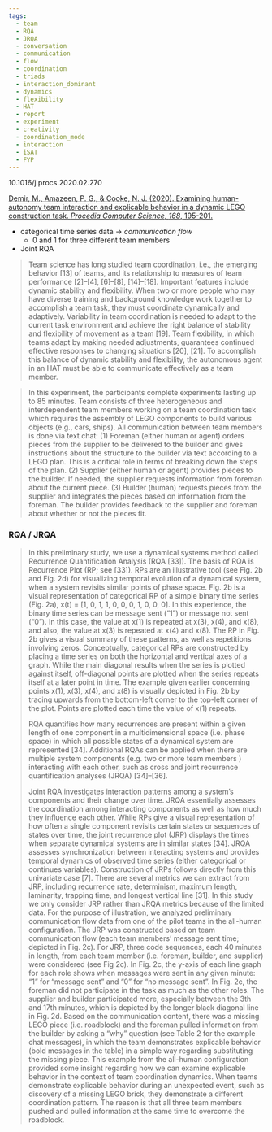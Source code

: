 ```yaml
---
tags:
  - team
  - RQA
  - JRQA
  - conversation
  - communication
  - flow
  - coordination
  - triads
  - interaction_dominant
  - dynamics
  - flexibility
  - HAT
  - report
  - experiment
  - creativity
  - coordination_mode
  - interaction
  - iSAT
  - FYP
---
```

10.1016/j.procs.2020.02.270

[Demir, M., Amazeen, P. G., & Cooke, N. J. (2020). Examining human-autonomy team interaction and explicable behavior in a dynamic LEGO construction task. _Procedia Computer Science_, _168_, 195-201.](https://pdf.sciencedirectassets.com/280203/1-s2.0-S1877050920X0007X/1-s2.0-S1877050920304099/main.pdf?X-Amz-Security-Token=IQoJb3JpZ2luX2VjECwaCXVzLWVhc3QtMSJGMEQCIAqcPycBQaKeOk2%2B0Kyij63q8syPAjMUpV2UjIt0yIiGAiAqb%2BuYqr0HsXzqSv1w%2BR8csWNL7sIat2FIorjvwl%2FJFSq8BQiV%2F%2F%2F%2F%2F%2F%2F%2F%2F%2F8BEAUaDDA1OTAwMzU0Njg2NSIMzpgzj2itg1XNv7kQKpAFJAHB2u73dYkRsIJ2AkTTrimPTzBPLNPX3WXsmvXwaqB4hbMgpKWNGMXEC5JMlAT%2BgNN9xjBH%2F%2B7Qv7Y0qn9UHczxWXRNzvlG%2BetE2Ef0QlJAHXoEU7cyyZEr%2FFABTkMh1BdVF7d9HDOwsZNUgzpQ8fhkBmWPiURZVcPmZOBgiJ0Yv5Qrwz%2BUGiushhDIbfpF%2BU74Ha%2BFBy53lCtFgorxC7xso2cz%2Fx00liM9U1LnCBr617LKgNgv%2Bj7q6eTLQv%2BOzDTjZuR%2BpIqlOaYyXGYLf2Fu%2BRYYmYfxt6okaP2BuX%2B6ZVqFISF9K3wSvcZvrGAVlcmmQOjhW7%2FkbuGlO1JqXh9ipMy8%2BRZF4m5N1hX%2BkO13c%2FSBlCLybQtPU8%2FclGlMndZUK2kRx4w3Hyhm%2Bf0BuUubUunnxtJ8ElXST%2Fmi2qeAwc2mh3TyYwFjkByIfg3MfDU81gR%2BTBoN%2FosabgBc7rg1Vb9ItzCPGrYnD98zazQG3unATn5GcUKbC7B4QXSjVvGRFAHp2nuaCsAlqOxVNw%2FagyoD1nQuCf9LPxYpP%2BUgcBiIs1XuqxfsV71Eg3I49olt%2BmWVfxej4PXMBp1%2Fmvta56Nh0JhsMfEdC%2B0Fx5ftpJuvqqY3KmEOZQOFZ9JWGLUy%2B9GOMQpMVHmhqg52s%2FPGSeqiRDPNaVqWdPgcfqpUqLEI2eLcXDo519P5eZxr7xv3yCm5nEOyo%2BRUZQkxuX8k43ekqoUc2BrVeSRlay04j4SNCnj0SJkYwpu6nQcL2GlifR%2FGqfpfwgN5MXu3IjU1Ik9PZGqiV75dPelzIfQ8rhRjPucQmjR7s9Y59Uvu2%2BmSdPqrpKVdPEGjQGlfsNmhSVKNYffS0EcYaqscXTEwh9fauAY6sgGeyHApNXA9rv7dsOu0Ur8GTMuDFk%2FteH4Pg0Au2w4g%2BmYNxg4%2BqekOg88VUGHVxsGXQN7%2FXjekhAeU1iLdC8sjsiQpbMTkWtrpxAVZECyci6hD8zKRSMFmyPq4a8GNyfJ19j8O%2BuQ6U%2FMSibeYPhKLvUbYNZrEuo2QQwAdqNWT7M5V9tULn63uy%2BnqSSm8QZoCbyI672fBOC8qCPXiN%2B5Y1C1o35H7DOYetquUUu84ZbQ2&X-Amz-Algorithm=AWS4-HMAC-SHA256&X-Amz-Date=20241021T204154Z&X-Amz-SignedHeaders=host&X-Amz-Expires=300&X-Amz-Credential=ASIAQ3PHCVTY6PNDRONT%2F20241021%2Fus-east-1%2Fs3%2Faws4_request&X-Amz-Signature=3b6e7187a4c0d372954839a17feab301206c71a33364c06c4caa456b163bc4c6&hash=c19f8106d5140445120f42a2e4ed2b14536ab0d16708ae173e496d1f984e26d7&host=68042c943591013ac2b2430a89b270f6af2c76d8dfd086a07176afe7c76c2c61&pii=S1877050920304099&tid=spdf-8095f93f-4210-486c-848a-214e2742fd74&sid=4745b3cb6963a44a1859b7a0660bd3caaeb9gxrqa&type=client&tsoh=d3d3LnNjaWVuY2VkaXJlY3QuY29t&ua=13155b04515652505054&rr=8d64123269bd1b19&cc=us)

- categorical time series data -> *communication flow*
	- 0 and 1 for three different team members
- Joint RQA

> Team science has long studied team coordination, i.e., the emerging behavior [13] of teams, and its relationship to measures of team performance [2]–[4], [6]–[8], [14]–[18]. Important features include dynamic stability and flexibility. When two or more people who may have diverse training and background knowledge work together to accomplish a team task, they must coordinate dynamically and adaptively. Variability in team coordination is needed to adapt to the current task environment and achieve the right balance of stability and flexibility of movement as a team [19]. Team flexibility, in which teams adapt by making needed adjustments, guarantees continued effective responses to changing situations [20], [21]. To accomplish this balance of dynamic stability and flexibility, the autonomous agent in an HAT must be able to communicate effectively as a team member.

>In this experiment, the participants complete experiments lasting up to 85 minutes. Team consists of three heterogeneous and interdependent team members working on a team coordination task which requires the assembly of LEGO components to build various objects (e.g., cars, ships). All communication between team members is done via text chat: (1) Foreman (either human or agent) orders pieces from the supplier to be delivered to the builder and gives instructions about the structure to the builder via text according to a LEGO plan. This is a critical role in terms of breaking down the steps of the plan. (2) Supplier (either human or agent) provides pieces to the builder. If needed, the supplier requests information from foreman about the current piece. (3) Builder (human) requests pieces from the supplier and integrates the pieces based on information from the foreman. The builder provides feedback to the supplier and foreman about whether or not the pieces fit.

### RQA / JRQA

> In this preliminary study, we use a dynamical systems method called Recurrence Quantification Analysis (RQA [33]). The basis of RQA is Recurrence Plot (RP; see [33]). RPs are an illustrative tool (see Fig. 2b and Fig. 2d) for visualizing temporal evolution of a dynamical system, when a system revisits similar points of phase space. Fig. 2b is a visual representation of categorical RP of a simple binary time series (Fig. 2a), x(t) = [1, 0, 1, 1, 0, 0, 0, 1, 0, 0, 0]. In this experience, the binary time series can be message sent (“1”) or message not sent (“0”). In this case, the value at x(1) is repeated at x(3), x(4), and x(8), and also, the value at x(3) is repeated at x(4) and x(8). The RP in Fig. 2b gives a visual summary of these patterns, as well as repetitions involving zeros. Conceptually, categorical RPs are constructed by placing a time series on both the horizontal and vertical axes of a graph. While the main diagonal results when the series is plotted against itself, off-diagonal points are plotted when the series repeats itself at a later point in time. The example given earlier concerning points x(1), x(3), x(4), and x(8) is visually depicted in Fig. 2b by tracing upwards from the bottom-left corner to the top-left corner of the plot. Points are plotted each time the value of x(1) repeats. 
> 
> RQA quantifies how many recurrences are present within a given length of one component in a multidimensional space (i.e. phase space) in which all possible states of a dynamical system are represented [34]. Additional RQAs can be applied when there are multiple system components (e.g. two or more team members ) interacting with each other, such as cross and joint recurrence quantification analyses (JRQA) [34]–[36]. 
> 
> Joint RQA investigates interaction patterns among a system’s components and their change over time. JRQA essentially assesses the coordination among interacting components as well as how much they influence each other. While RPs give a visual representation of how often a single component revisits certain states or sequences of states over time, the joint recurrence plot (JRP) displays the times when separate dynamical systems are in similar states [34]. JRQA assesses synchronization between interacting systems and provides temporal dynamics of observed time series (either categorical or continues variables). Construction of JRPs follows directly from this univariate case [7]. There are several metrics we can extract from JRP, including recurrence rate, determinism, maximum length, laminarity, trapping time, and longest vertical line [31]. In this study we only consider JRP rather than JRQA metrics because of the limited data. For the purpose of illustration, we analyzed preliminary communication flow data from one of the pilot teams in the all-human configuration. The JRP was constructed based on team communication flow (each team members’ message sent time; depicted in Fig. 2c). For JRP, three code sequences, each 40 minutes in length, from each team member (i.e. foreman, builder, and supplier) were considered (see Fig 2c). In Fig. 2c, the y-axis of each line graph for each role shows when messages were sent in any given minute: “1” for “message sent” and “0” for “no message sent”. In Fig. 2c, the foreman did not participate in the task as much as the other roles. The supplier and builder participated more, especially between the 3th and 17th minutes, which is depicted by the longer black diagonal line in Fig. 2d. Based on the communication content, there was a missing LEGO piece (i.e. roadblock) and the foreman pulled information from the builder by asking a “why” question (see Table 2 for the example chat messages), in which the team demonstrates explicable behavior (bold messages in the table) in a simple way regarding substituting the missing piece. This example from the all-human configuration provided some insight regarding how we can examine explicable behavior in the context of team coordination dynamics. When teams demonstrate explicable behavior during an unexpected event, such as discovery of a missing LEGO brick, they demonstrate a different coordination pattern. The reason is that all three team members pushed and pulled information at the same time to overcome the roadblock.
